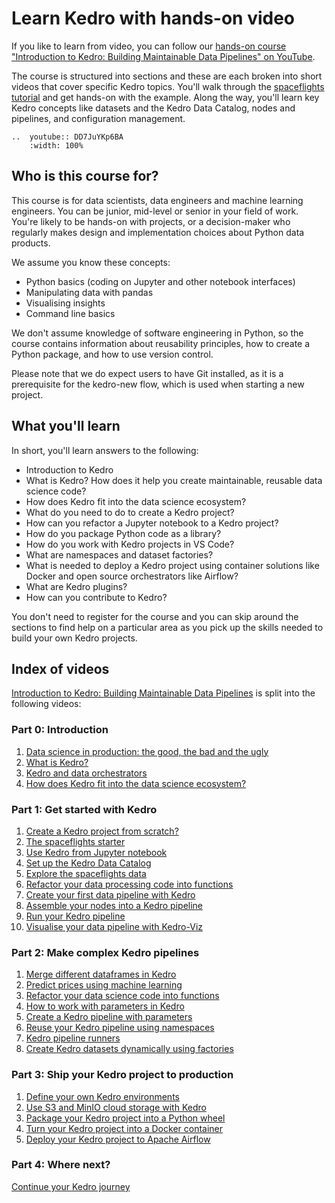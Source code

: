 # Learn Kedro with hands-on video

If you like to learn from video, you can follow our [hands-on course "Introduction to Kedro: Building Maintainable Data Pipelines" on YouTube](https://www.youtube.com/playlist?list=PL-JJgymPjK5LddZXbIzp9LWurkLGgB-nY).

The course is structured into sections and these are each broken into short videos that cover specific Kedro topics. You'll walk through the [spaceflights tutorial](../tutorial/spaceflights_tutorial.md) and get hands-on with the example. Along the way, you'll learn key Kedro concepts like datasets and the Kedro Data Catalog, nodes and pipelines, and configuration management.

```{eval-rst}
..  youtube:: DD7JuYKp6BA
    :width: 100%
```

## Who is this course for?

This course is for data scientists, data engineers and machine learning engineers. You can be junior, mid-level or senior in your field of work. You're likely to be hands-on with projects, or a decision-maker who regularly makes design and implementation choices about Python data products.

We assume you know these concepts:

* Python basics (coding on Jupyter and other notebook interfaces)
* Manipulating data with pandas
* Visualising insights
* Command line basics

We don't assume knowledge of software engineering in Python, so the course contains information about reusability principles, how to create a Python package, and how to use version control.

Please note that we do expect users to have Git installed, as it is a prerequisite for the kedro-new flow, which is used when starting a new project.

## What you'll learn

In short, you'll learn answers to the following:

* Introduction to Kedro
* What is Kedro? How does it help you create maintainable, reusable data science code?
* How does Kedro fit into the data science ecosystem?
* What do you need to do to create a Kedro project?
* How can you refactor a Jupyter notebook to a Kedro project?
* How do you package Python code as a library?
* How do you work with Kedro projects in VS Code?
* What are namespaces and dataset factories?
* What is needed to deploy a Kedro project using container solutions like Docker and open source orchestrators like Airflow?
* What are Kedro plugins?
* How can you contribute to Kedro?


You don't need to register for the course and you can skip around the sections to find help on a particular area as you pick up the skills needed to build your own Kedro projects.

## Index of videos

[Introduction to Kedro: Building Maintainable Data Pipelines](https://www.youtube.com/playlist?list=PL-JJgymPjK5LddZXbIzp9LWurkLGgB-nY) is split into the following videos:

### Part 0: Introduction

1. [Data science in production: the good, the bad and the ugly](https://www.youtube.com/watch?v=DD7JuYKp6BA)
1. [What is Kedro?](https://www.youtube.com/watch?v=PdNkECqvI58)
1. [Kedro and data orchestrators](https://www.youtube.com/watch?v=_HH8SCmCP_Q)
1. [How does Kedro fit into the data science ecosystem?](https://www.youtube.com/watch?v=nAyUqORd9R8)

### Part 1: Get started with Kedro

1. [Create a Kedro project from scratch?](https://www.youtube.com/watch?v=YBY2Lcz7Gw4)
1. [The spaceflights starter](https://www.youtube.com/watch?v=K6PhgVyXhWE)
1. [Use Kedro from Jupyter notebook](https://www.youtube.com/watch?v=3q2RNWLibyY)
1. [Set up the Kedro Data Catalog](https://www.youtube.com/watch?v=rl2cncGxyts)
1. [Explore the spaceflights data](https://www.youtube.com/watch?v=bZD8N0yv3Fs)
1. [Refactor your data processing code into functions](https://www.youtube.com/watch?v=VFcrvnnNas4)
1. [Create your first data pipeline with Kedro](https://www.youtube.com/watch?v=VFcrvnnNas4)
1. [Assemble your nodes into a Kedro pipeline](https://www.youtube.com/watch?v=P__gFG1TmMo)
1. [Run your Kedro pipeline](https://www.youtube.com/watch?v=sll_LhZE-p8)
1. [Visualise your data pipeline with Kedro-Viz](https://www.youtube.com/watch?v=KWqSzbHgNW4)

### Part 2: Make complex Kedro pipelines

1. [Merge different dataframes in Kedro](https://www.youtube.com/watch?v=ctTFAeL4JgU)
1. [Predict prices using machine learning](https://www.youtube.com/watch?v=Y4JvVO2DOJA)
1. [Refactor your data science code into functions](https://www.youtube.com/watch?v=zvAnE05-agw)
1. [How to work with parameters in Kedro](https://www.youtube.com/watch?v=eIA12RQMlFY)
1. [Create a Kedro pipeline with parameters](https://www.youtube.com/watch?v=iRwy-IStfPo)
1. [Reuse your Kedro pipeline using namespaces](https://www.youtube.com/watch?v=cYHHVAoWZ2E)
1. [Kedro pipeline runners](https://www.youtube.com/watch?v=_B6R2uOj3-s)
1. [Create Kedro datasets dynamically using factories](https://www.youtube.com/watch?v=tNE-tdvHNP8)

### Part 3: Ship your Kedro project to production

1. [Define your own Kedro environments](https://www.youtube.com/watch?v=9quRBGDOFq8)
1. [Use S3 and MinIO cloud storage with Kedro](https://www.youtube.com/watch?v=TkoBEQIdHbA)
1. [Package your Kedro project into a Python wheel](https://www.youtube.com/watch?v=yaoAQVX0iM8)
1. [Turn your Kedro project into a Docker container](https://www.youtube.com/watch?v=lA-Ivuxmakw&list=PL-JJgymPjK5LddZXbIzp9LWurkLGgB-nY&index=26&t=1s&pp=gAQBiAQB)
1. [Deploy your Kedro project to Apache Airflow](https://www.youtube.com/watch?v=AhCcnJ1Au70)

### Part 4: Where next?

[Continue your Kedro journey](https://www.youtube.com/watch?v=JvXhv8_0tlE)

